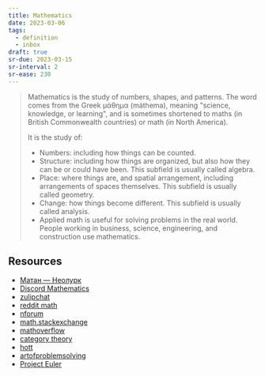 ```yaml
---
title: Mathematics
date: 2023-03-06
tags:
  - definition
  - inbox
draft: true
sr-due: 2023-03-15
sr-interval: 2
sr-ease: 230
---
```


> Mathematics is the study of numbers, shapes, and patterns. The word comes from
> the Greek μάθημα (máthema), meaning "science, knowledge, or learning", and is
> sometimes shortened to maths (in British Commonwealth countries) or math (in
> North America).
>
> It is the study of:
>
> - Numbers: including how things can be counted.
> - Structure: including how things are organized, but also how they can be or
>   could have been. This subfield is usually called algebra.
> - Place: where things are, and spatial arrangement, including arrangements of
>   spaces themselves. This subfield is usually called geometry.
> - Change: how things become different. This subfield is usually called
>   analysis.
> - Applied math is useful for solving problems in the real world. People
>   working in business, science, engineering, and construction use mathematics.

## Resources

- [Матан — Неолурк](https://neolurk.org/wiki/%D0%9C%D0%B0%D1%82%D0%B0%D0%BD)
- [Discord Mathematics](https://discord.com/channels/268882317391429632/)
- [zulipchat](https://zulipchat.com/)
- [reddit math](https://old.reddit.com/r/math)
- [nforum](https://nforum.ncatlab.org/)
- [math.stackexchange](https://math.stackexchange.com/)
- [mathoverflow](https://mathoverflow.net/)
- [category theory](https://categorytheory.zulipchat.com)
- [hott](https://hott.zulipchat.com)
- [artofproblemsolving](https://artofproblemsolving.com/community)
- [Project Euler](https://projecteuler.net/)
